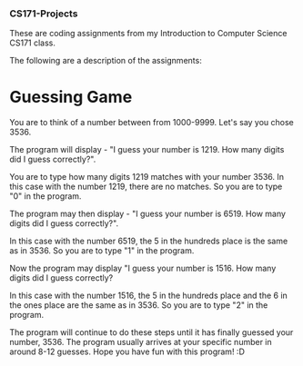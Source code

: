 ### CS171-Projects
These are coding assignments from my Introduction to Computer Science CS171 class. 

The following are a description of the assignments: 

# Guessing Game

You are to think of a number between from 1000-9999. Let's say you chose 3536.

The program will display - "I guess your number is 1219. How many digits did I guess correctly?".

You are to type how many digits 1219 matches with your number 3536. In this case with the number 1219, there are no matches. So you are to type "0" in the program.

The program may then display - "I guess your number is 6519. How many digits did I guess correctly?".

In this case with the number 6519, the 5 in the hundreds place is the same as in 3536. So you are to type "1" in the program.

Now the program may display "I guess your number is 1516. How many digits did I guess correctly?

In this case with the number 1516, the 5 in the hundreds place and the 6 in the ones place are the same as in 3536. So you are to type "2" in the program.

The program will continue to do these steps until it has finally guessed your number, 3536. The program usually arrives at your specific number in around 8-12 guesses. Hope you have fun with this program! :D

